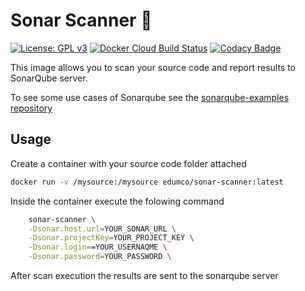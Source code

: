 # Sonar Scanner 🐳

[![License: GPL v3](https://img.shields.io/badge/License-GPLv3-blue.svg)](https://www.gnu.org/licenses/gpl-3.0)
[![Docker Cloud Build Status](https://img.shields.io/docker/cloud/build/edumco/sonar-scanner)](https://hub.docker.com/r/edumco/sonar-scanner)
[![Codacy Badge](https://api.codacy.com/project/badge/Grade/51a42d5302834235a744e68aa1a6a3e0)](https://www.codacy.com/manual/edumco/sonar-scanner?utm_source=github.com&amp;utm_medium=referral&amp;utm_content=edumco/sonar-scanner&amp;utm_campaign=Badge_Grade)

This image allows you to scan your source code and report results to SonarQube server.

To see some use cases of Sonarqube see the [sonarqube-examples repository](https://github.com/edumco/sonarqube-examples)

## Usage

Create a container with your source code folder attached

```sh
docker run -v /mysource:/mysource edumco/sonar-scanner:latest
```

Inside the container execute the folowing command

```sh
    sonar-scanner \
    -Dsonar.host.url=YOUR_SONAR_URL \
    -Dsonar.projectKey=YOUR_PROJECT_KEY \
    -Dsonar.login==YOUR_USERNAQME \
    -Dsonar.password=YOUR_PASSWORD \
```

After scan execution the results are sent to the sonarqube server
